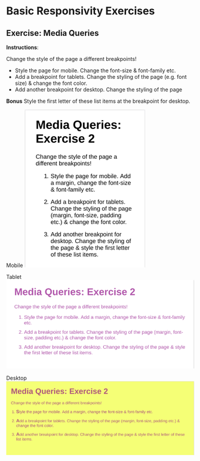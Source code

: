 # Basic Responsivity Exercises

## Exercise: Media Queries

**Instructions**:

Change the style of the page a different breakpoints!

* Style the page for mobile. Change the font-size & font-family etc.
* Add a breakpoint for tablets. Change the styling of the page (e.g. font size) & change the font color.
* Add another breakpoint for desktop. Change the styling of the page

**Bonus**
Style the first letter of these list items at the breakpoint for desktop.

Mobile 
![alt-text](./reference-images/reference-image-mobile.png "Reference Mobile")

Tablet 
![alt-text](./reference-images/reference-image-tablet.png "Reference Tablet")

Desktop 
![alt-text](./reference-images/reference-image-desktop.png "Reference Desktop")
